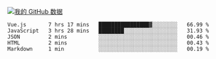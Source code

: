 [![我的 GitHub 数据](https://github-readme-stats.vercel.app/api?username=unbrain&?theme=dark)]()

<!--START_SECTION:waka-->
```text
Vue.js       7 hrs 17 mins   ████████████████▓░░░░░░░░   66.99 % 
JavaScript   3 hrs 28 mins   ████████░░░░░░░░░░░░░░░░░   31.93 % 
JSON         2 mins          ░░░░░░░░░░░░░░░░░░░░░░░░░   00.46 % 
HTML         2 mins          ░░░░░░░░░░░░░░░░░░░░░░░░░   00.43 % 
Markdown     1 min           ░░░░░░░░░░░░░░░░░░░░░░░░░   00.19 % 
```
<!--END_SECTION:waka-->
